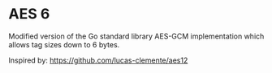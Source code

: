 # AES 6

Modified version of the Go standard library AES-GCM implementation which allows tag sizes down to 6 bytes.

Inspired by: https://github.com/lucas-clemente/aes12
